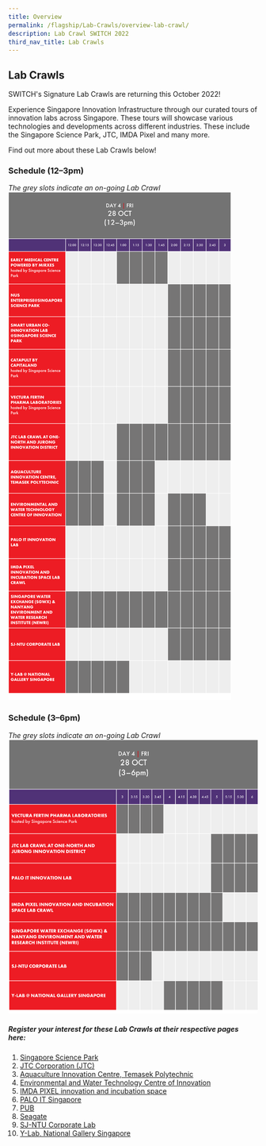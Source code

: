 ```yaml
---
title: Overview
permalink: /flagship/Lab-Crawls/overview-lab-crawl/
description: Lab Crawl SWITCH 2022
third_nav_title: Lab Crawls
---
```

## Lab Crawls
SWITCH's Signature Lab Crawls are returning this October 2022! 

Experience Singapore Innovation Infrastructure through our curated tours of innovation labs across Singapore. These tours will showcase various technologies and developments across different industries. These include the Singapore Science Park, JTC, IMDA Pixel and many more.

Find out more about these Lab Crawls below!

### Schedule (12–3pm)
*The grey slots indicate an on-going Lab Crawl*
![Lab Crawl SWITCH 2022](/images/SWITCH%202022%20At%20a%20Glance%20v3.png)

### Schedule (3–6pm)
*The grey slots indicate an on-going Lab Crawl*
![Lab Crawl SWITCH 2022](/images/SWITCH%202022%20At%20a%20Glancev31.png)

##### Register your interest for these Lab Crawls at their respective pages here: 

1. [Singapore Science Park](https://switchsg.org/singapore-science-park/)
2. [JTC Corporation (JTC)](https://www.switchsg.org/jtc-2022/)
3. [Aquaculture Innovation Centre, Temasek Polytechnic](https://switchsg.org/aquaculture-innovation-centre/)
4. [Environmental and Water Technology Centre of Innovation](https://switchsg.org/environmental-water-technology-centre-of-innovation/)
5. [IMDA PIXEL innovation and incubation space](https://switchsg.org/imda-pixel/)
6. [PALO IT Singapore](https://switchsg.org/palo-it/)
7.  [PUB](https://switchsg.org/pub/)
8.  [Seagate](https://switchsg.org/seagate/)
9.  [SJ-NTU Corporate Lab](https://switchsg.org/Ntu/)
10.  [Y-Lab, National Gallery Singapore](https://switchsg.org/y-lab-national-gallery-singapore/)